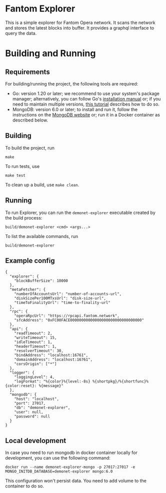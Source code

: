 Fantom Explorer
===============

This is a simple explorer for Fantom Opera network. It scans the network and stores the latest blocks into
buffer. It provides a graphql interface to query the data.

# Building and Running

## Requirements

For building/running the project, the following tools are required:
* Go: version 1.20 or later; we recommend to use your system's package manager; alternatively, you can follow Go's
[installation manual](https://go.dev/doc/install) or; if you need to maintain multiple versions,
[this tutorial](https://go.dev/doc/manage-install) describes how to do so.
* MongoDB: version 6.0 or later; to install and run it, follow the instructions on the
[MongoDB website](https://docs.mongodb.com/manual/installation/) or; run it in a Docker container as described
below.

## Building

To build the project, run
```
make
```

To run tests, use
```
make test
```
To clean up a build, use `make clean`.

## Running

To run Explorer, you can run the `demonet-explorer` executable created by the build process:
```
build/demonet-explorer <cmd> <args...>
```
To list the available commands, run
```
build/demonet-explorer
```

## Example config
```
{
  "explorer": {
    "blockBufferSize": 10000
  },
  "metaFetcher": {
    "numberOfAccountsUrl": "number-of-accounts-url",
    "diskSizePer100MTxsUrl": "disk-size-url",
    "timeToFinalityUrl": "time-to-finality-url"
  },
  "rpc": {
    "operaRpcUrl": "https://rpcapi.fantom.network",
    "sfcAddress": "0xFC00FACE00000000000000000000000000000000"
  },
  "api": {
    "readTimeout": 2,
    "writeTimeout": 15,
    "idleTimeout": 1,
    "headerTimeout": 1,
    "resolverTimeout": 30,
    "bindAddress": "localhost:16761",
    "domainAddress": "localhost:16761",
    "corsOrigin": ["*"]
  },
  "logger": {
    "loggingLevel": 4,
    "logFormat": "%{color}%{level:-8s} %{shortpkg}/%{shortfunc}%{color:reset}: %{message}"
  },
  "mongodb": {
    "host": "localhost",
    "port": 27017,
    "db": "demonet-explorer",
    "user": null,
    "password": null
  }
}
```

## Local development
In case you need to run mongodb in docker container locally for development, you can use the following command:
```
docker run --name demonet-explorer-mongo -p 27017:27017 -e MONGO_INITDB_DATABASE=demonet-explorer mongo:6.0
```
This configuration won't persist data. You need to add volume to the container to do so.